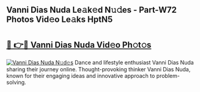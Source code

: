 ## Vanni Dias Nuda Le𝚊k𝚎d N𝚞𝚍es - Part-W72 Photos Vid𝚎o Le𝚊ks HptN5

# <h2><a href="http://fbc7zz.evod.top/?m=Vanni+Dias+Nuda">🔗 👉🔴 Vanni Dias Nuda Vid𝚎o Ph𝚘t𝚘s</a></h2>

[![Vanni Dias Nuda N𝚞d𝚎s](https://i.imgur.com/8V9OHl7.gif)](http://fbc7zz.evod.top/?m=Vanni+Dias+Nuda)
Dance and lifestyle enthusiast Vanni Dias Nuda sharing their journey online. Thought-provoking thinker Vanni Dias Nuda, known for their engaging ideas and innovative approach to problem-solving. 
